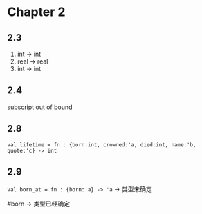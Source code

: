 # Chapter 2

## 2.3

1. int -> int
1. real -> real
1. int -> int


## 2.4

subscript out of bound


## 2.8

```val lifetime = fn : {born:int, crowned:'a, died:int, name:'b, quote:'c} -> int```


## 2.9

```val born_at = fn : {born:'a} -> 'a``` -> 类型未确定

#born -> 类型已经确定
